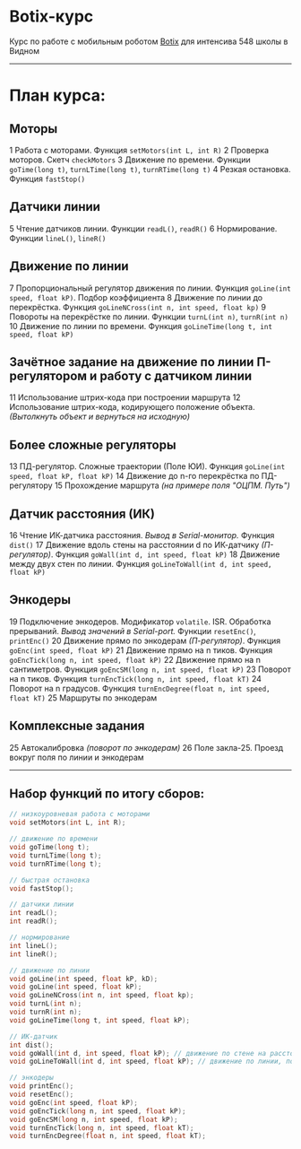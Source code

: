 # Botix-курс

Курс по работе с мобильным роботом [Botix](https://github.com/KiraFlux/Botix) для интенсива 548 школы в Видном

---

# План курса:

## Моторы

1 Работа с моторами. Функция `setMotors(int L, int R)`
2 Проверка моторов. Скетч `checkMotors`
3 Движение по времени. Функции `goTime(long t)`, `turnLTime(long t)`, `turnRTime(long t)`
4 Резкая остановка. Функция `fastStop()`

## Датчики линии

5 Чтение датчиков линии. Функции `readL()`, `readR()`
6 Нормирование. Функции `lineL()`, `lineR()`

## Движение по линии

7 Пропорциональный регулятор движения по линии. Функция `goLine(int speed, float kP)`. Подбор коэффициента
8 Движение по линии до перекрёстка. Функция `goLineNCross(int n, int speed, float kp)`
9 Повороты на перекрёстке по линии. Функции `turnL(int n)`, `turnR(int n)`
10 Движение по линии по времени. Функция `goLineTime(long t, int speed, float kP)`

## Зачётное задание на движение по линии П-регулятором и работу с датчиком линии

11 Использование штрих-кода при построении маршрута
12 Использование штрих-кода, кодирующего положение объекта. *(Вытолкнуть объект и вернуться на исходную)*

## Более сложные регуляторы

13 ПД-регулятор. Сложные траектории (Поле ЮИ). Функция `goLine(int speed, float kP, float kP)`
14 Движение до n-го перекрёстка по ПД-регулятору
15 Прохождение маршрута *(на примере поля "ОЦПМ. Путь")*

## Датчик расстояния (ИК)

16 Чтение ИК-датчика расстояния. *Вывод в Serial-монитор.* Функция `dist()`
17 Движение вдоль стены на расстоянии d по ИК-датчику *(П-регулятор)*. Функция `goWall(int d, int speed, float kP)`
18 Движение между двух стен по линии. Функция `goLineToWall(int d, int speed, float kP)`

## Энкодеры

19 Подключение энкодеров. Модификатор `volatile`. ISR. Обработка прерываний. *Вывод значений в Serial-port.* Функции `resetEnc()`, `printEnc()`
20 Движение прямо по энкодерам *(П-регулятор)*. Функция `goEnc(int speed, float kP)`
21 Движение прямо на n тиков. Функция `goEncTick(long n, int speed, float kP)`
22 Движение прямо на n сантиметров. Функция `goEncSM(long n, int speed, float kP)`
23 Поворот на n тиков. Функция `turnEncTick(long n, int speed, float kT)`
24 Поворот на n градусов. Функция `turnEncDegree(float n, int speed, float kT)`
25 Маршруты по энкодерам

## Комплексные задания

25 Автокалибровка *(поворот по энкодерам)*
26 Поле закла-25. Проезд вокруг поля по линии и энкодерам

---

## Набор функций по итогу сборов:

```cpp
// низкоуровневая работа с моторами
void setMotors(int L, int R);

// движение по времени
void goTime(long t);
void turnLTime(long t);
void turnRTime(long t);

// быстрая остановка
void fastStop();

// датчики линии
int readL();
int readR();

// нормирование
int lineL();
int lineR();

// движение по линии
void goLine(int speed, float kP, kD);
void goLine(int speed, float kP);
void goLineNCross(int n, int speed, float kp);
void turnL(int n);
void turnR(int n);
void goLineTime(long t, int speed, float kP);

// ИК-датчик
int dist();
void goWall(int d, int speed, float kP); // движение по стене на расстоянии d
void goLineToWall(int d, int speed, float kP); // движение по линии, пока до препятствия >=d

// энкодеры
void printEnc();
void resetEnc();
void goEnc(int speed, float kP);
void goEncTick(long n, int speed, float kP);
void goEncSM(long n, int speed, float kP);
void turnEncTick(long n, int speed, float kT);
void turnEncDegree(float n, int speed, float kT);
```
